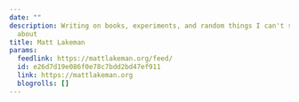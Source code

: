 ```yaml
---
date: ""
description: Writing on books, experiments, and random things I can't stop thinking
  about
title: Matt Lakeman
params:
  feedlink: https://mattlakeman.org/feed/
  id: e26d7d19e086f0e78c7bdd2bd47ef911
  link: https://mattlakeman.org
  blogrolls: []
---
```

